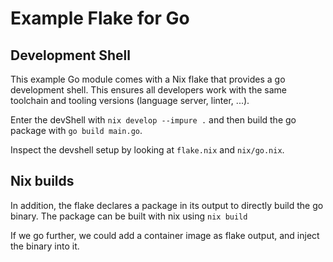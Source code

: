 # Example Flake for Go

## Development Shell

This example Go module comes with a Nix flake that provides a go development
shell. This ensures all developers work with the same toolchain and tooling
versions (language server, linter, ...).

Enter the devShell with `nix develop --impure .` and then build the go package
with `go build main.go`.

Inspect the devshell setup by looking at `flake.nix` and `nix/go.nix`.

## Nix builds

In addition, the flake declares a package in its output to directly build the go
binary. The package can be built with nix using `nix build`

If we go further, we could add a container image as flake output, and inject the
binary into it.
